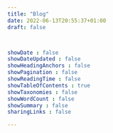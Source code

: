 ```yaml
---
title: "Blog"
date: 2022-06-13T20:55:37+01:00
draft: false



showDate : false
showDateUpdated : false
showHeadingAnchors : false
showPagination : false
showReadingTime : false
showTableOfContents : true
showTaxonomies : false 
showWordCount : false
showSummary : false
sharingLinks : false

---
```


